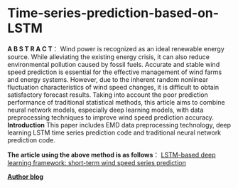 # Time-series-prediction-based-on-LSTM
**A B S T R A C T**：
  Wind power is recognized as an ideal renewable energy source. While alleviating the existing energy crisis, it can also reduce environmental pollution caused by fossil fuels. Accurate and stable wind speed prediction is essential for the effective management of wind farms and energy systems. However, due to the inherent random nonlinear fluctuation characteristics of wind speed changes, it is difficult to obtain satisfactory forecast results. Taking into account the poor prediction performance of traditional statistical methods, this article aims to combine neural network models, especially deep learning models, with data preprocessing techniques to improve wind speed prediction accuracy.
 **Introduction**
This paper includes EMD data preprocessing technology, deep learning LSTM time series prediction code and traditional neural network prediction code.

**The article using the above method is as follows**：
[LSTM-based deep learning framework: short-term wind speed series prediction](https://aiyi1208.github.io/2020/09/03/Hexo-Theme-Snail/)

[**Author blog**](https://aiyi1208.github.io/)
